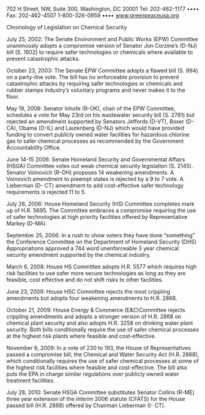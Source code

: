 702 H Street, NW, Suite 300, Washington, DC 20001
Tel: 202-462-1177  ••••  Fax: 202-462-4507
1-800-326-0959  ••••  www.greenpeaceusa.org

 Chronology of Legislation on Chemical Security

July 25, 2002:  The Senate Environment and Public Works (EPW) Committee unanimously adopts a
compromise version of Senator Jon Corzine’s (D-NJ) bill (S. 1602) to require safer technologies or
chemicals where available to prevent catastrophic attacks.

October 23, 2003:  The Senate EPW Committee adopts a flawed bill (S. 994) on a party-line vote.  The
bill has no enforceable provision to prevent catastrophic attacks by requiring safer technologies or
chemicals and rubber stamps industry’s voluntary programs and never makes it to the floor.

May 19, 2006:  Senator Inhofe (R-OK), chair of the EPW Committee, schedules a vote for May 23rd on
his wastewater security  bill (S. 2781) but rejected an amendment supported by Senators Jeffords (D-VT),
Boxer (D-CA), Obama (D-IL) and Lautenberg (D-NJ)  which would have provided funding to convert
publicly owned water facilities for hazardous chlorine gas to safer chemical processes as recommended
by the Government Accountability Office.

June 14-15 2006:  Senate Homeland Security and Governmental Affairs (HSGA) Committee votes out
weak chemical security legislation (S. 2145).  Senator Voinovich (R-OH) proposes 14 weakening
amendments.  A Voinovich amendment to preempt states is rejected by a 9 to 7 vote.  A Lieberman (D-
CT) amendment to add cost-effective safer technology requirements is rejected 11 to 5.

July 28, 2006:  House Homeland Security (HS) Committee completes mark up of H.R. 5695.  The
Committee embraces a compromise requiring the use of safer technologies at high priority facilities
offered by Representative Markey (D-MA).

September 25, 2006:  In a rush to show voters they have done “something”  the Conference Committee
on the Department of Homeland Security (DHS) Appropriations approved  a 744 word unenforceable 3
year chemical security amendment supported by the chemical industry.

March 6, 2008:  House HS Committee adopts H.R. 5577 which requires high risk facilities to use safer
more secure technologies as long as they are feasible, cost effective and do not shift risks to other
facilities.

June 23, 2009: House HSC Committee rejects the most crippling amendments but adopts four
weakening amendments to H.R. 2868.

October 21, 2009: House Energy & Commerce (E&C)Committee rejects crippling amendments and
adopts a stronger version of H.R. 2868 on chemical plant security and also adopts H.R. 3258 on drinking
water plant security.  Both bills conditionally require the use of safer chemical processes at the highest
risk plants where feasible and cost-effective.

November 6, 2009:  In a vote of 230 to 193, the House of Representatives passed a compromise bill, the
Chemical and Water Security Act (H.R. 2868), which conditionally requires the use of safer chemical
processes at some of the highest risk facilities where feasible and cost-effective.  The bill also puts the
EPA in charge similar regulations over publicly owned water treatment facilities.

July 28, 2010: Senate HSGA Committee substitutes Senator Collins (R-ME) three year extension of the
interim 2006 statute (CFATS) for the House passed bill (H.R. 2868) offered by Chairman Lieberman (I-
CT).

